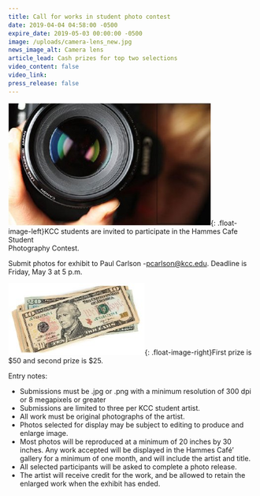 ```yaml
---
title: Call for works in student photo contest
date: 2019-04-04 04:58:00 -0500
expire_date: 2019-05-03 00:00:00 -0500
image: /uploads/camera-lens_new.jpg
news_image_alt: Camera lens
article_lead: Cash prizes for top two selections
video_content: false
video_link:
press_release: false
---
```


![](/uploads/camera-lens-wide.jpg){: .float-image-left}KCC students are invited to participate in the Hammes Cafe Student<br>Photography Contest.

Submit photos for exhibit to Paul Carlson -[pcarlson@kcc.edu](mailto:pcarlson@kcc.edu). Deadline is Friday, May 3 at 5 p.m.

![](/uploads/money.jpg){: .float-image-right}First prize is $50 and second prize is $25.

Entry notes:

* Submissions must be .jpg or .png with a minimum resolution of 300 dpi or 8 megapixels or greater
* Submissions are limited to three per KCC student artist.
* All work must be original photographs of the artist.
* Photos selected for display may be subject to editing to produce and enlarge image.
* Most photos will be reproduced at a minimum of 20 inches by 30 inches. Any work accepted will be displayed in the Hammes Caf&eacute;’ gallery for a minimum of one month, and will include the artist and title.
* All selected participants will be asked to complete a photo release.
* The artist will receive credit for the work, and be allowed to retain the enlarged work when the exhibit has ended.

&nbsp;